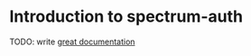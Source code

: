 # Introduction to spectrum-auth

TODO: write [great documentation](http://jacobian.org/writing/what-to-write/)
